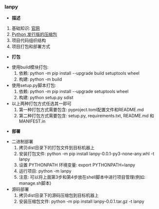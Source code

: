 ### lanpy

* **描述**
1. 基础知识: [官网](https://python.org/)
2. [Python 发行版的压缩包](https://github.com/astral-sh/python-build-standalone/releases/download/20231002/cpython-3.10.13+20231002-x86_64_v2-unknown-linux-gnu-pgo+lto-full.tar.zst)
3. 项目代码组织结构
4. 项目打包和部署方式

* **打包**
- 使用build模块打包:
  1. 依赖: python -m pip install --upgrade build setuptools wheel 
  2. 构建: python -m build
- 使用setup.py脚本打包:
  1. 依赖: python -m pip install --upgrade setuptools wheel
  2. 构建: python setup.py sdist
- 以上两种打包方式任选其一即可
  1. 第一种打包方式需要包含: pyproject.toml配置文件和README.md
  2. 第二种打包方式需要包含: setup.py, requirements.txt, README.md 和 MANIFEST.in
* **部署**
- 二进制部署
  1. 拷贝dist目录下的打包文件到目标机器上
  2. 安装打包文件: python -m pip install lanpy-0.0.1-py3-none-any.whl -t lanpy
  3. 设置 PYTHONPATH 环境变量: export PYTHONPATH=lanpy
  4. 运行项目: python -m lanpy
  5. 注意: 可以将上面第3步和第4步放在shell脚本中进行项目管理(例如: manage.sh脚本)
- 源码部署
  1. 拷贝dist目录下的源码压缩包到目标机器上
  2. 安装压缩包文件: python -m pip install lanpy-0.0.1.tar.gz -t lanpy
  